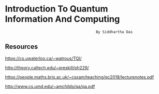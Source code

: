    #      Introduction To Quantum Information And Computing
                                              By Siddhartha Das

## Resources


https://cs.uwaterloo.ca/~watrous/TQI/

http://theory.caltech.edu/~preskill/ph229/

https://people.maths.bris.ac.uk/~csxam/teaching/qc2018/lecturenotes.pdf

http://www.cs.umd.edu/~amchilds/qa/qa.pdf
